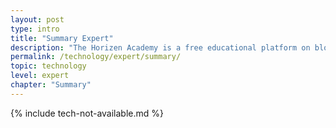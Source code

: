 ```yaml
---
layout: post
type: intro
title: "Summary Expert"
description: "The Horizen Academy is a free educational platform on blockchain technology, cryptocurrency, and privacy. This chapter is is not available yet. We add content frequently, sign up for our newsletter for notifications when it's released."
permalink: /technology/expert/summary/
topic: technology
level: expert
chapter: "Summary"
---
```


{% include tech-not-available.md %}
